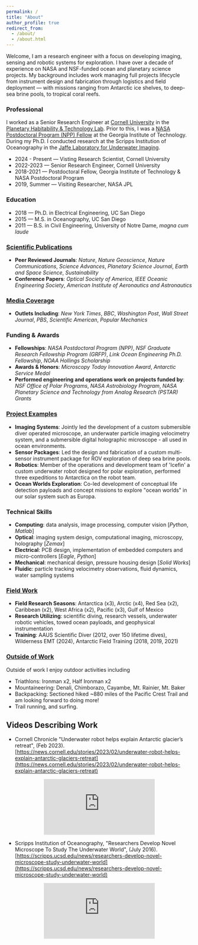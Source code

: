 ```yaml
---
permalink: /
title: "About"
author_profile: true
redirect_from: 
  - /about/
  - /about.html
---
```


Welcome, I am a research engineer with a focus on developing imaging, sensing and robotic systems for exploration. I have over a decade of experience on NASA and NSF-funded ocean and planetary science projects. My background includes work managing full projects lifecycle from instrument design and fabrication through logistics and field deployment — with missions ranging from Antarctic ice shelves, to deep-sea brine pools, to tropical coral reefs.

<!---
Welcome, I am a research engineer with a focus on developing imaging, sensing and robotic systems for exploration. I have a background working with interdisciplinary teams to build and deploy instruments in a variety of challenging polar and marine environments -- from Antarctic ice shelves to deep sea brine pools.


I am a research engineer with over ten years of experience developing imaging and robotic systems for NASA and NSF-funded ocean and planetary science projects. My work has focused on building tools for scientific exploration using a systems engineering approach to integrate optical, mechanical, electrical, and software elements. I have experience managing projects from instrument design and fabrication through logistics and field deployment — with missions ranging from Antarctic ice shelves to deep-sea brine pools.

My work has focused on building tools using a systems engineering approach to integrate optical, mechanical, electrical, and software elements.

My work uses systems engineering to design instruments which integrate optical, electrical, mechanical, and software components.

Research engineer with a focus on developing imaging and robotic systems for exploration.

My work uses systems engineering to integrate optical, electrical, mechanical, and software components - with the ultimate goal of creating new imaging and robotic tools for exploration.

Welcome, I am a research engineer with experience developing custom tools for earth and space science. I have acted as both a leader and member of interdisciplinary teams building and deploying instruments in harsh polar and marine environments. My work uses systems engineering to integrate optical, electrical, mechanical, and software components in order to create new tools for exploration. 

My work focuses on collaborating with interdisciplinary teams to take ideas from concept to instruments deployed in extreme environments.

Through these projects I have worked with interdisciplinary teams to take ideas from concept to instruments deployed in extreme polar and marine environments. 


I have both led and contributed to ...

I have a focus on tackling systems engineering challenges with interdisciplinary teams to ...

This has involved working with interdisciplinary teams ...

Contribute as ...

These efforts have allowed me to be both a member and leader of interdisciplinary teams taking ideas from concept to field instruments deployed in extreme environments.  building and deploying instruments in extreme environments. t

ackling complex systems and challenges.
...
Welcome! I am an engineer who works on developing tools for earth and space exploration, with an emphasis on building custom scientific instruments for extreme environments. These efforts have allowed me to work on highly interdisciplinary engineering-science teams. I have a focus on optical and electrical engineering, while also contributing to mechanical and software development.
--->

### Professional
I worked as a Senior Research Engineer at [Cornell University](https://astro.cornell.edu/andrew-mullen) in the [Planetary Habitability & Technology Lab](https://schmidt.astro.cornell.edu). Prior to this, I was a [NASA Postdoctoral Program (NPP) Fellow](https://cos.gatech.edu/article/andrew-mullen) at the Georgia Institute of Technology. During my Ph.D. I conducted research at the Scripps Institution of Oceanography in the [Jaffe Laboratory for Underwater Imaging](https://jaffeweb.ucsd.edu).

* 2024 - Present — Visting Research Scientist, Cornell University
* 2022-2023 — Senior Research Engineer, Cornell University
* 2018-2021 — Postdoctoral Fellow, Georgia Institute of Technology & NASA Postdoctoral Program
* 2019, Summer — Visiting Researcher, NASA JPL

### Education
* 2018 — Ph.D. in Electrical Engineering, UC San Diego
* 2015 — M.S. in Oceanography, UC San Diego 
* 2011 — B.S. in Civil Engineering, University of Notre Dame, *magna cum laude*

### [Scientific Publications](https://andrewdmullen.github.io/publications)

* **Peer Reviewed Journals**: *Nature*, *Nature Geoscience*, *Nature Communications*, *Science Advances*, *Planetary Science Journal*, *Earth and Space Science*, *Sustainability*  
* **Conference Papers**: *Optical Society of America*, *IEEE Oceanic Engineering Society*, *American Institute of Aeronautics and Astronautics*

### [Media Coverage](https://andrewdmullen.github.io/media)

* **Outlets Including**: *New York Times*, *BBC*, *Washington Post*, *Wall Street Journal*, *PBS*, *Scientific American*, *Popular Mechanics*

### Funding & Awards

* **Fellowships**: *NASA Postdoctoral Program (NPP)*, *NSF Graduate Research Fellowship Program (GRFP)*, *Link Ocean Engineering Ph.D. Fellowship*, *NOAA Hollings Scholarship*
* **Awards & Honors**: *Microscopy Today Innovation Award*, *Antarctic Service Medal*
* **Performed engineering and operations work on projects funded by**: *NSF Office of Polar Programs*, *NASA Astrobiology Program*, *NASA Planetary Science and Technology from Analog Research (PSTAR) Grants*

### [Project Examples](https://andrewdmullen.github.io/projects/) 

* **Imaging Systems**: Jointly led the development of a custom submersible diver operated microscope, an underwater particle imaging velocimetry system, and a submersible digital holographic microscope - all used in ocean environments.
* **Sensor Packages**: Led the design and fabrication of a custom multi-sensor instrument package for ROV exploration of deep sea brine pools.
* **Robotics**: Member of the operations and development team of 'Icefin' a custom underwater robot designed for polar exploration, performed three expeditions to Antarctica on the robot team.
* **Ocean Worlds Exploration**: Co-led development of conceptual life detection payloads and concept missions to explore "ocean worlds" in our solar system such as Europa.

### Technical Skills
* **Computing**: data analysis, image processing, computer vision [*Python*, *Matlab*]
* **Optical**: imaging system design, computational imaging, microscopy, holography [*Zemax*]
* **Electrical**: PCB design,  implementation of embedded computers and micro-controllers [*Eagle*, *Python*]
* **Mechanical**: mechanical design, pressure housing design [*Solid Works*]
* **Fluidic**: particle tracking velocimetry observations, fluid dynamics, water sampling systems

### [Field Work](https://andrewdmullen.github.io/fieldwork/)

* **Field Research Seasons**: Antarctica (x3), Arctic (x4), Red Sea (x2), Caribbean (x2), West Africa (x2), Pacific (x3), Gulf of Mexico 
* **Research Utilizing**: scientific diving, research vessels, underwater robotic vehicles, towed ocean payloads, and geophysical instrumentation
* **Training**: AAUS Scientific Diver (2012, over 150 lifetime dives), Wilderness EMT (2024), Antarctic Field Training (2018, 2019, 2021)


### [Outside of Work](https://andrewdmullen.github.io/hobbies/) 

Outside of work I enjoy outdoor activities including

* Triathlons: Ironman x2, Half Ironman x2
* Mountaineering: Denali, Chimborazo, Cayambe, Mt. Rainier, Mt. Baker
* Backpacking: Sectioned hiked ~880 miles of the Pacific Crest Trail and am looking forward to doing more!
* Trail running, and surfing.

## Videos Describing Work

* Cornell Chronicle "Underwater robot helps explain Antarctic glacier’s retreat", (Feb 2023). [https://news.cornell.edu/stories/2023/02/underwater-robot-helps-explain-antarctic-glaciers-retreat](https://news.cornell.edu/stories/2023/02/underwater-robot-helps-explain-antarctic-glaciers-retreat)

<center>
	<div class="embed-container">
	  <iframe
	      src="https://www.youtube.com/embed/1jCdAwRML7I"
	      frameborder="0"
	      allowfullscreen="false">
	  </iframe>
	</div>
</center>

* Scripps Institution of Oceanography, "Researchers Develop Novel Microscope To Study The Underwater World", (July 2016).
[https://scripps.ucsd.edu/news/researchers-develop-novel-microscope-study-underwater-world](https://scripps.ucsd.edu/news/researchers-develop-novel-microscope-study-underwater-world)

<center>
	<div class="embed-container">
	  <iframe
	      src="https://www.youtube.com/embed/Gf-cxm-KeK8"
	      frameborder="0"
	      allowfullscreen="false">
	  </iframe>
	</div>
</center>

<!---
Update Website:
cd "file location"
git add . 
git commit -m "name"
git push

View Website on Computer:
cd "file location"
bundle exec jekyll serve


export PATH=$PATH:/Users/adm/Library/Python/3.9/bin


<style>
	ul { margin-top: -20px; margin-bottom: 20px;}
	li { margin-top: 0px; margin-bottom: 0px;}
</style>

Welcome! I am a Senior Research Engineer at [Cornell University](https://astro.cornell.edu/andrew-mullen) in the [Planetary Habitability & Technology Lab](https://schmidt.astro.cornell.edu). Prior to this, I was a [NASA Postdoctoral Program (NPP) Fellow](https://cos.gatech.edu/article/andrew-mullen) at the Georgia Institute of Technology. 
I received a PhD in Electrical Engineering (2018) and a MS in Oceanography (2015) from the University of California San Diego while conducting research at the [Scripps Institution of Oceanography](https://jaffeweb.ucsd.edu). I completed a BS in Civil Engineering (2011) from the University of Notre Dame.
<br><br>
My research focuses on developing tools for earth and space exploration, with an emphasis on building custom scientific instruments for extreme environments. 
These efforts have allowed me to work on highly interdisciplinary engineering-science teams. I have a focus on optical and electrical engineering, while also contributing to mechanical and software development.
<br>
--->